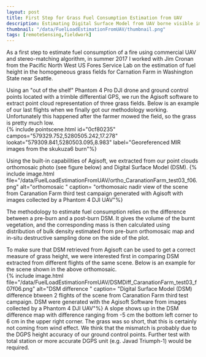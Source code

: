 ```yaml
---
layout: post
title: First Step for Grass Fuel Consumption Estimation from UAV
description: Estimating Digital Surface Model from UAV borne visible images to calculate vegetation volume     
thumbnail: "/data/FuelLoadEstimationFromUAV/thumbnail.png"
tags: [remoteSensing,fieldwork]
---
```

As a first step to estimate fuel consumption of a fire using commercial UAV and stereo-matching algorithm, in summer 2017 I worked with Jim Cronan from the Pacific North West US Fores Service Lab on the estimation of fuel height in the homogeneous grass fields for Carnation Farm in Washington State near Seattle.

Using an "out of the shelf" Phantom 4 Pro DJI drone and ground control points located with a trimble differential GPS, we run the Agisoft software to extract point cloud representation of three grass fields. Below is an example of our last flights when we finally got our methodology working. Unfortunately this happened after the farmer mowed the field, so the grass is pretty much low.  
{% include pointscene.html id="0cf80235" campos="579329.752,5280505.242,17.278" lookat="579309.841,5280503.095,8.983" label="Georeferenced MIR images from the skukuza6 burn"%}

Using the built-in capabilities of Agisoft, we extracted from our point clouds orthomosaic photo (see figure below) and Digital Surface Model (DSM).
{% include image.html file="/data/FuelLoadEstimationFromUAV/ortho_CaranationFarm_test03_f06.png" alt="orthomosaic "
                      caption= "orthomosaic nadir view of the scene from Caranation Farm third test campaign generated with Agisoft with images collected by a Phantom 4 DJI UAV"%}

The methodology to estimate fuel consumption relies on the difference between a pre-burn and a post-burn DSM. It gives the volume of the burnt vegetation, and the corresponding mass is then calculated using distribution of bulk density  estimated from pre-burn orthomosaic map and in-situ destructive sampling done on the side of the plot.

To make sure that DSM retrieved from Agisoft can be used to get a correct measure of grass height, we were interested first in comparing DSM extracted from different flights of the same scene. Below is an example for the scene shown in the above orthomosaic.  
{% include image.html file="/data/FuelLoadEstimationFromUAV/DSMDiff_CaranationFarm_test03_f07f06.png" alt="DSM difference "
                      caption= "Digital Surface Model (DSM) difference btween 2 flights of the scene from Caranation Farm third test campaign. DSM were generated with the Agisoft Software from images collected by a Phantom 4 DJI UAV"%}
A slope shows up in the DSM difference map with difference ranging from -5 cm the bottom left corner to 6 cm  in the upper right corner. The grass was so short, that this is certainly not coming from wind effect. We think that the mismatch is probably due to the DGPS height accuracy of our ground control points. Further test with total station or more accurate DGPS unit (e.g. Javad Triumph-1) would be required.
